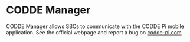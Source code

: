 # CODDE Manager
CODDE Manager allows SBCs to communicate with the CODDE Pi mobile application.
See the official webpage and report a bug on [codde-pi.com](https://codde-pi.com/documentation)